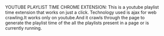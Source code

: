 YOUTUBE PLAYLIST TIME CHROME EXTENSION:
This is a youtube playlist time extension that works on just a click.
Technology used is ajax for web crawling.It works only on youtube.And it crawls through the page to generate the playlist time of the all the playlists present in a page or is currently running.
